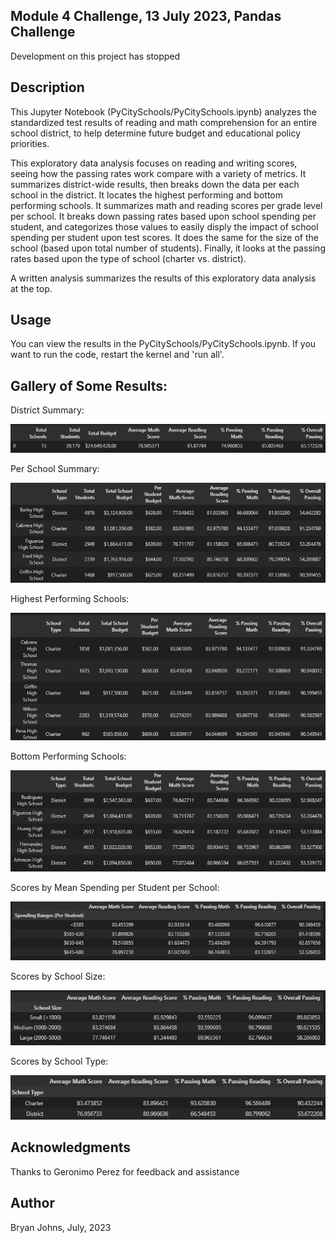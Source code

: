 ## Module 4 Challenge, 13 July 2023, Pandas Challenge

Development on this project has stopped

## Description

This Jupyter Notebook (PyCitySchools/PyCitySchools.ipynb) analyzes the standardized test results of reading and math comprehension for an entire school district, to help determine future budget and educational policy priorities.

This exploratory data analysis focuses on reading and writing scores, seeing how the passing rates work compare with a variety of metrics. It summarizes district-wide results, then breaks down the data per each school in the district. It locates the highest performing and bottom performing schools. It summarizes math and reading scores per grade level per school. It breaks down passing rates based upon school spending per student, and categorizes those values to easily disply the impact of school spending per student upon test scores. It does the same for the size of the school (based upon total number of students). Finally, it looks at the passing rates based upon the type of school (charter vs. district).

A written analysis summarizes the results of this exploratory data analysis at the top.

## Usage

You can view the results in the PyCitySchools/PyCitySchools.ipynb. If you want to run the code, restart the kernel and 'run all'. 

## Gallery of Some Results:

District Summary:

![District Summary](Images/0%20District%20Summary.png)

Per School Summary:

![Per School Summary](Images/1%20School%20Summary.png)

Highest Performing Schools:

![Highest Performing Schools](Images/2%20Highest%20Performing%20Schools.png)

Bottom Performing Schools:

![Bottom Performing Schools](Images/3%20Bottom%20Performing%20Schools.png)

Scores by Mean Spending per Student per School:

![Scores by Spending per Student](Images/6%20Scores%20by%20Spending%20per%20Student.png)

Scores by School Size:

![Scores by School Size](Images/7%20Scores%20by%20School%20Size.png)

Scores by School Type:

![Scores by School Type](Images/8%20Scores%20by%20School%20Type.png)

## Acknowledgments

Thanks to Geronimo Perez for feedback and assistance

## Author

Bryan Johns, July, 2023
